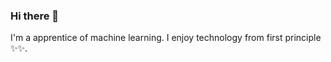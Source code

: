 ### Hi there 👋

I'm a apprentice of machine learning. I enjoy technology from first principle ✨✨.

<!---
huybik/huybik is a ✨ special ✨ repository because its `README.md` (this file) appears on your GitHub profile.
You can click the Preview link to take a look at your changes.
--->
